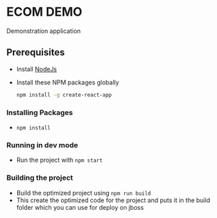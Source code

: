 # ECOM DEMO

Demonstration application

## Prerequisites

- Install [NodeJs](https://nodejs.org)
- Install these NPM packages globally

    ```bash
    npm install -g create-react-app
    ```

### Installing Packages

 - `npm install`

### Running in dev mode
 - Run the project with `npm start`

### Building the project
 - Build the optimized project using `npm run build`
 - This create the optimized code for the project and puts it in the build folder which you can use for deploy on jboss
